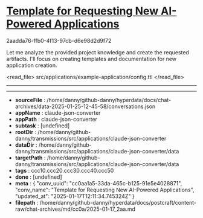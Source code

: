 # [Template for Requesting New AI-Powered Applications](https://claude.ai/chat/cc0aa1a5-33da-465c-b125-91e5e4028871)

2aadda76-ffb0-4f13-97cb-d6e98d2d9f72

 Let me analyze the provided project knowledge and create the requested artifacts. I'll focus on creating templates and documentation for new application creation.

<read_file>
<path>src/applications/example-application/config.ttl</path>
</read_file>

---

---

* **sourceFile** : /home/danny/github-danny/hyperdata/docs/chat-archives/data-2025-01-25-12-45-58/conversations.json
* **appName** : claude-json-converter
* **appPath** : claude-json-converter
* **subtask** : [undefined]
* **rootDir** : /home/danny/github-danny/transmissions/src/applications/claude-json-converter
* **dataDir** : /home/danny/github-danny/transmissions/src/applications/claude-json-converter/data
* **targetPath** : /home/danny/github-danny/transmissions/src/applications/claude-json-converter/data
* **tags** : ccc10.ccc20.ccc30.ccc40.ccc50
* **done** : [undefined]
* **meta** : {
  "conv_uuid": "cc0aa1a5-33da-465c-b125-91e5e4028871",
  "conv_name": "Template for Requesting New AI-Powered Applications",
  "updated_at": "2025-01-17T12:11:34.745324Z"
}
* **filepath** : /home/danny/github-danny/hyperdata/docs/postcraft/content-raw/chat-archives/md/cc0a/2025-01-17_2aa.md